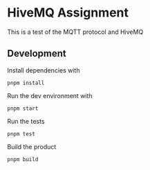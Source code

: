 # HiveMQ Assignment

This is a test of the MQTT protocol and HiveMQ

## Development

Install dependencies with

```
pnpm install
```

Run the dev environment with

```
pnpm start
```

Run the tests

```
pnpm test
```

Build the product

```
pnpm build
```
